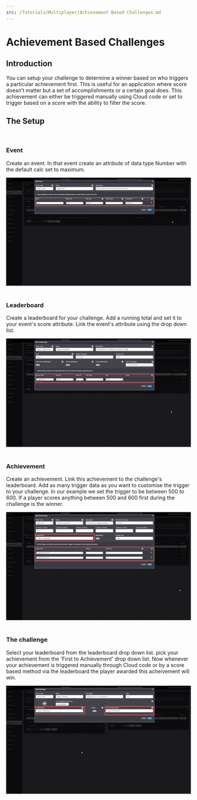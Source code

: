 ```yaml
---
src: /Tutorials/Multiplayer/Achievement Based Challenges.md
---
```


# Achievement Based Challenges

## Introduction

You can setup your challenge to determine a winner based on who triggers a particular achievement first. This is useful for an application where score doesn't matter but a set of accomplishments or a certain goal does. This achievement can either be triggered manually using Cloud code or set to trigger based on a score with the ability to filter the score.  

## The Setup

 

### Event

Create an event. In that event create an attribute of data type Number with the default calc set to maximum.

![](img/AchievementBasedChallenges/1.jpg)
 

### Leaderboard

Create a leaderboard for your challenge. Add a running total and set it to your event's score attribute. Link the event's attribute using the drop down list.

![](img/AchievementBasedChallenges/2.jpg)
 

### Achievement

Create an achievement. Link this achievement to the challenge's leaderboard. Add as many trigger data as you want to customise the trigger to your challenge. In our example we set the trigger to be between 500 to 600. If a player scores anything between 500 and 600 first during the challenge is the winner.

![](img/AchievementBasedChallenges/3.jpg)
 

### The challenge

Select your leaderboard from the leaderboard drop down list. pick your achievement from the 'First to Achievement' drop down list. Now whenever your achievement is triggered manually through Cloud code or by a score based method via the leaderboard the player awarded this acheivement will win.

![](img/AchievementBasedChallenges/4.jpg)
